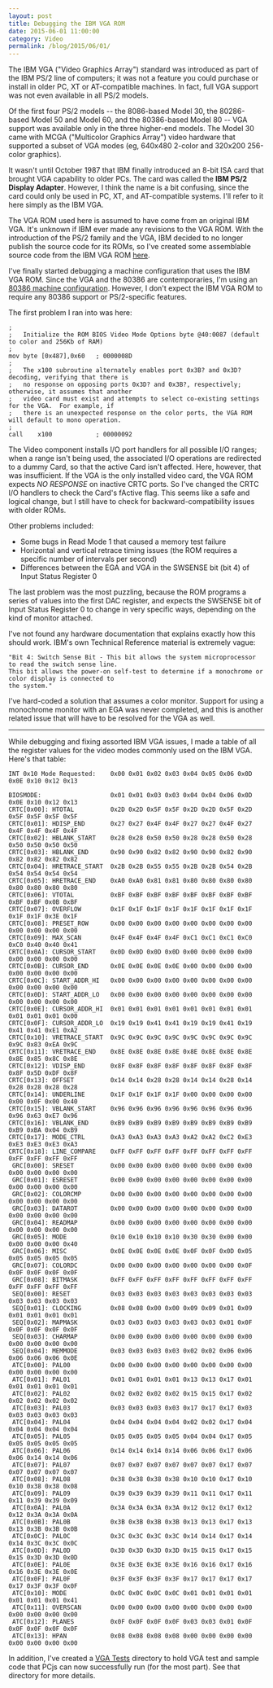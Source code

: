 ```yaml
---
layout: post
title: Debugging the IBM VGA ROM
date: 2015-06-01 11:00:00
category: Video
permalink: /blog/2015/06/01/
---
```


The IBM VGA ("Video Graphics Array") standard was introduced as part of the IBM PS/2 line of computers;
it was not a feature you could purchase or install in older PC, XT or AT-compatible machines.  In fact, full VGA
support was not even available in all PS/2 models.

Of the first four PS/2 models -- the 8086-based Model 30, the 80286-based Model 50 and Model 60, and the 80386-based
Model 80 -- VGA support was available only in the three higher-end models.  The Model 30 came with MCGA ("Multicolor
Graphics Array") video hardware that supported a subset of VGA modes (eg, 640x480 2-color and 320x200 256-color graphics).

It wasn't until October 1987 that IBM finally introduced an 8-bit ISA card that brought VGA capability to older PCs.
The card was called the **IBM PS/2 Display Adapter**.  However, I think the name is a bit confusing, since the card
could only be used in PC, XT, and AT-compatible systems.  I'll refer to it here simply as the IBM VGA.  

The VGA ROM used here is assumed to have come from an original IBM VGA.  It's unknown if IBM ever made any
revisions to the VGA ROM.  With the introduction of the PS/2 family and the VGA, IBM decided to no longer publish
the source code for its ROMs, so I've created some assemblable source code from the IBM VGA ROM
[here](/devices/pcx86/video/ibm/vga/).

I've finally started debugging a machine configuration that uses the IBM VGA ROM.  Since the VGA and the 80386 are
contemporaries, I'm using an [80386 machine configuration](/configs/pcx86/xml/machine/compaq/deskpro386/vga/2048kb/debugger/machine.xml).
However, I don't expect the IBM VGA ROM to require any 80386 support or PS/2-specific features.  

The first problem I ran into was here:

	;
	;   Initialize the ROM BIOS Video Mode Options byte @40:0087 (default to color and 256Kb of RAM)
	;
	mov	byte [0x487],0x60	; 0000008D
	;
	;   The x100 subroutine alternately enables port 0x3B? and 0x3D? decoding, verifying that there is
	;   no response on opposing ports 0x3D? and 0x3B?, respectively; otherwise, it assumes that another
	;   video card must exist and attempts to select co-existing settings for the VGA.  For example, if
	;   there is an unexpected response on the color ports, the VGA ROM will default to mono operation.
	;
	call	x100			; 00000092

The Video component installs I/O port handlers for all possible I/O ranges; when a range isn't being used, the
associated I/O operations are redirected to a dummy Card, so that the active Card isn't affected.  Here,
however, that was insufficient.  If the VGA is the only installed video card, the VGA ROM expects *NO RESPONSE*
on inactive CRTC ports.  So I've changed the CRTC I/O handlers to check the Card's fActive flag.  This seems
like a safe and logical change, but I still have to check for backward-compatibility issues with older ROMs.

Other problems included:

 * Some bugs in Read Mode 1 that caused a memory test failure
 * Horizontal and vertical retrace timing issues (the ROM requires a specific number of intervals per second)
 * Differences between the EGA and VGA in the SWSENSE bit (bit 4) of Input Status Register 0 

The last problem was the most puzzling, because the ROM programs a series of values into the first DAC register,
and expects the SWSENSE bit of Input Status Register 0 to change in very specific ways, depending on the kind
of monitor attached.

I've not found any hardware documentation that explains exactly how this should work.  IBM's own Technical Reference
material is extremely vague:

	"Bit 4: Switch Sense Bit - This bit allows the system microprocessor to read the switch sense line.
	This bit allows the power-on self-test to determine if a monochrome or color display is connected to
	the system."

I've hard-coded a solution that assumes a color monitor.  Support for using a monochrome monitor with an EGA was
never completed, and this is another related issue that will have to be resolved for the VGA as well.

---

While debugging and fixing assorted IBM VGA issues, I made a table of all the register values for the video
modes commonly used on the IBM VGA.  Here's that table:

    INT 0x10 Mode Requested:    0x00 0x01 0x02 0x03 0x04 0x05 0x06 0x0D 0x0E 0x10 0x12 0x13
    
	BIOSMODE:                   0x01 0x01 0x03 0x03 0x04 0x04 0x06 0x0D 0x0E 0x10 0x12 0x13
	CRTC[0x00]: HTOTAL          0x2D 0x2D 0x5F 0x5F 0x2D 0x2D 0x5F 0x2D 0x5F 0x5F 0x5F 0x5F
	CRTC[0x01]: HDISP_END       0x27 0x27 0x4F 0x4F 0x27 0x27 0x4F 0x27 0x4F 0x4F 0x4F 0x4F
	CRTC[0x02]: HBLANK_START    0x28 0x28 0x50 0x50 0x28 0x28 0x50 0x28 0x50 0x50 0x50 0x50
	CRTC[0x03]: HBLANK_END      0x90 0x90 0x82 0x82 0x90 0x90 0x82 0x90 0x82 0x82 0x82 0x82
	CRTC[0x04]: HRETRACE_START  0x2B 0x2B 0x55 0x55 0x2B 0x2B 0x54 0x2B 0x54 0x54 0x54 0x54
	CRTC[0x05]: HRETRACE_END    0xA0 0xA0 0x81 0x81 0x80 0x80 0x80 0x80 0x80 0x80 0x80 0x80
	CRTC[0x06]: VTOTAL          0xBF 0xBF 0xBF 0xBF 0xBF 0xBF 0xBF 0xBF 0xBF 0xBF 0x0B 0xBF
	CRTC[0x07]: OVERFLOW        0x1F 0x1F 0x1F 0x1F 0x1F 0x1F 0x1F 0x1F 0x1F 0x1F 0x3E 0x1F
	CRTC[0x08]: PRESET_ROW      0x00 0x00 0x00 0x00 0x00 0x00 0x00 0x00 0x00 0x00 0x00 0x00
	CRTC[0x09]: MAX_SCAN        0x4F 0x4F 0x4F 0x4F 0xC1 0xC1 0xC1 0xC0 0xC0 0x40 0x40 0x41
	CRTC[0x0A]: CURSOR_START    0x0D 0x0D 0x0D 0x0D 0x00 0x00 0x00 0x00 0x00 0x00 0x00 0x00
	CRTC[0x0B]: CURSOR_END      0x0E 0x0E 0x0E 0x0E 0x00 0x00 0x00 0x00 0x00 0x00 0x00 0x00
	CRTC[0x0C]: START_ADDR_HI   0x00 0x00 0x00 0x00 0x00 0x00 0x00 0x00 0x00 0x00 0x00 0x00
	CRTC[0x0D]: START_ADDR_LO   0x00 0x00 0x00 0x00 0x00 0x00 0x00 0x00 0x00 0x00 0x00 0x00
	CRTC[0x0E]: CURSOR_ADDR_HI  0x01 0x01 0x01 0x01 0x01 0x01 0x01 0x01 0x01 0x01 0x01 0x00
	CRTC[0x0F]: CURSOR_ADDR_LO  0x19 0x19 0x41 0x41 0x19 0x19 0x41 0x19 0x41 0x41 0xE1 0xA2
	CRTC[0x10]: VRETRACE_START  0x9C 0x9C 0x9C 0x9C 0x9C 0x9C 0x9C 0x9C 0x9C 0x83 0xEA 0x9C
	CRTC[0x11]: VRETRACE_END    0x8E 0x8E 0x8E 0x8E 0x8E 0x8E 0x8E 0x8E 0x8E 0x85 0x8C 0x8E
	CRTC[0x12]: VDISP_END       0x8F 0x8F 0x8F 0x8F 0x8F 0x8F 0x8F 0x8F 0x8F 0x5D 0xDF 0x8F
	CRTC[0x13]: OFFSET          0x14 0x14 0x28 0x28 0x14 0x14 0x28 0x14 0x28 0x28 0x28 0x28
	CRTC[0x14]: UNDERLINE       0x1F 0x1F 0x1F 0x1F 0x00 0x00 0x00 0x00 0x00 0x0F 0x00 0x40
	CRTC[0x15]: VBLANK_START    0x96 0x96 0x96 0x96 0x96 0x96 0x96 0x96 0x96 0x63 0xE7 0x96
	CRTC[0x16]: VBLANK_END      0xB9 0xB9 0xB9 0xB9 0xB9 0xB9 0xB9 0xB9 0xB9 0xBA 0x04 0xB9
	CRTC[0x17]: MODE_CTRL       0xA3 0xA3 0xA3 0xA3 0xA2 0xA2 0xC2 0xE3 0xE3 0xE3 0xE3 0xA3
	CRTC[0x18]: LINE_COMPARE    0xFF 0xFF 0xFF 0xFF 0xFF 0xFF 0xFF 0xFF 0xFF 0xFF 0xFF 0xFF
	 GRC[0x00]: SRESET          0x00 0x00 0x00 0x00 0x00 0x00 0x00 0x00 0x00 0x00 0x00 0x00
	 GRC[0x01]: ESRESET         0x00 0x00 0x00 0x00 0x00 0x00 0x00 0x00 0x00 0x00 0x00 0x00
	 GRC[0x02]: COLORCMP        0x00 0x00 0x00 0x00 0x00 0x00 0x00 0x00 0x00 0x00 0x00 0x00
	 GRC[0x03]: DATAROT         0x00 0x00 0x00 0x00 0x00 0x00 0x00 0x00 0x00 0x00 0x00 0x00
	 GRC[0x04]: READMAP         0x00 0x00 0x00 0x00 0x00 0x00 0x00 0x00 0x00 0x00 0x00 0x00
	 GRC[0x05]: MODE            0x10 0x10 0x10 0x10 0x30 0x30 0x00 0x00 0x00 0x00 0x00 0x40
	 GRC[0x06]: MISC            0x0E 0x0E 0x0E 0x0E 0x0F 0x0F 0x0D 0x05 0x05 0x05 0x05 0x05
	 GRC[0x07]: COLORDC         0x00 0x00 0x00 0x00 0x00 0x00 0x00 0x0F 0x0F 0x0F 0x0F 0x0F
	 GRC[0x08]: BITMASK         0xFF 0xFF 0xFF 0xFF 0xFF 0xFF 0xFF 0xFF 0xFF 0xFF 0xFF 0xFF
	 SEQ[0x00]: RESET           0x03 0x03 0x03 0x03 0x03 0x03 0x03 0x03 0x03 0x03 0x03 0x03
	 SEQ[0x01]: CLOCKING        0x08 0x08 0x00 0x00 0x09 0x09 0x01 0x09 0x01 0x01 0x01 0x01
	 SEQ[0x02]: MAPMASK         0x03 0x03 0x03 0x03 0x03 0x03 0x01 0x0F 0x0F 0x0F 0x0F 0x0F
	 SEQ[0x03]: CHARMAP         0x00 0x00 0x00 0x00 0x00 0x00 0x00 0x00 0x00 0x00 0x00 0x00
	 SEQ[0x04]: MEMMODE         0x03 0x03 0x03 0x03 0x02 0x02 0x06 0x06 0x06 0x06 0x06 0x0E
	 ATC[0x00]: PAL00           0x00 0x00 0x00 0x00 0x00 0x00 0x00 0x00 0x00 0x00 0x00 0x00
	 ATC[0x01]: PAL01           0x01 0x01 0x01 0x01 0x13 0x13 0x17 0x01 0x01 0x01 0x01 0x01
	 ATC[0x02]: PAL02           0x02 0x02 0x02 0x02 0x15 0x15 0x17 0x02 0x02 0x02 0x02 0x02
	 ATC[0x03]: PAL03           0x03 0x03 0x03 0x03 0x17 0x17 0x17 0x03 0x03 0x03 0x03 0x03
	 ATC[0x04]: PAL04           0x04 0x04 0x04 0x04 0x02 0x02 0x17 0x04 0x04 0x04 0x04 0x04
	 ATC[0x05]: PAL05           0x05 0x05 0x05 0x05 0x04 0x04 0x17 0x05 0x05 0x05 0x05 0x05
	 ATC[0x06]: PAL06           0x14 0x14 0x14 0x14 0x06 0x06 0x17 0x06 0x06 0x14 0x14 0x06
	 ATC[0x07]: PAL07           0x07 0x07 0x07 0x07 0x07 0x07 0x17 0x07 0x07 0x07 0x07 0x07
	 ATC[0x08]: PAL08           0x38 0x38 0x38 0x38 0x10 0x10 0x17 0x10 0x10 0x38 0x38 0x08
	 ATC[0x09]: PAL09           0x39 0x39 0x39 0x39 0x11 0x11 0x17 0x11 0x11 0x39 0x39 0x09
	 ATC[0x0A]: PAL0A           0x3A 0x3A 0x3A 0x3A 0x12 0x12 0x17 0x12 0x12 0x3A 0x3A 0x0A
	 ATC[0x0B]: PAL0B           0x3B 0x3B 0x3B 0x3B 0x13 0x13 0x17 0x13 0x13 0x3B 0x3B 0x0B
	 ATC[0x0C]: PAL0C           0x3C 0x3C 0x3C 0x3C 0x14 0x14 0x17 0x14 0x14 0x3C 0x3C 0x0C
	 ATC[0x0D]: PAL0D           0x3D 0x3D 0x3D 0x3D 0x15 0x15 0x17 0x15 0x15 0x3D 0x3D 0x0D
	 ATC[0x0E]: PAL0E           0x3E 0x3E 0x3E 0x3E 0x16 0x16 0x17 0x16 0x16 0x3E 0x3E 0x0E
	 ATC[0x0F]: PAL0F           0x3F 0x3F 0x3F 0x3F 0x17 0x17 0x17 0x17 0x17 0x3F 0x3F 0x0F
	 ATC[0x10]: MODE            0x0C 0x0C 0x0C 0x0C 0x01 0x01 0x01 0x01 0x01 0x01 0x01 0x41
	 ATC[0x11]: OVERSCAN        0x00 0x00 0x00 0x00 0x00 0x00 0x00 0x00 0x00 0x00 0x00 0x00
	 ATC[0x12]: PLANES          0x0F 0x0F 0x0F 0x0F 0x03 0x03 0x01 0x0F 0x0F 0x0F 0x0F 0x0F
	 ATC[0x13]: HPAN            0x08 0x08 0x08 0x08 0x00 0x00 0x00 0x00 0x00 0x00 0x00 0x00

In addition, I've created a [VGA Tests](/software/pcx86/test/vga/) directory to hold VGA test and sample code that PCjs can 
now successfully run (for the most part).  See that directory for more details.
